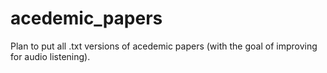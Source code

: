 # acedemic_papers

Plan to put all .txt versions of acedemic papers (with the goal of improving for audio listening).
